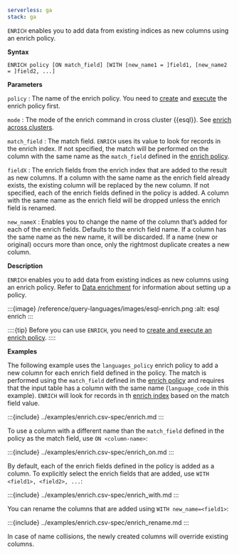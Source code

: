 ```yaml {applies_to}
serverless: ga
stack: ga
```

`ENRICH` enables you to add data from existing indices as new columns using an
enrich policy.

**Syntax**

```esql
ENRICH policy [ON match_field] [WITH [new_name1 = ]field1, [new_name2 = ]field2, ...]
```

**Parameters**

`policy`
:   The name of the enrich policy.
    You need to [create](/reference/query-languages/esql/esql-enrich-data.md#esql-set-up-enrich-policy)
    and [execute](/reference/query-languages/esql/esql-enrich-data.md#esql-execute-enrich-policy)
    the enrich policy first.

`mode`
:   The mode of the enrich command in cross cluster {{esql}}.
    See [enrich across clusters](docs-content://explore-analyze/query-filter/languages/esql-cross-clusters.md#ccq-enrich).

`match_field`
:   The match field. `ENRICH` uses its value to look for records in the enrich
    index. If not specified, the match will be performed on the column with the same
    name as the `match_field` defined in the [enrich policy](/reference/query-languages/esql/esql-enrich-data.md#esql-enrich-policy).

`fieldX`
:   The enrich fields from the enrich index that are added to the result as new
    columns. If a column with the same name as the enrich field already exists, the
    existing column will be replaced by the new column. If not specified, each of
    the enrich fields defined in the policy is added.
    A column with the same name as the enrich field will be dropped unless the
    enrich field is renamed.

`new_nameX`
:   Enables you to change the name of the column that’s added for each of the enrich
    fields. Defaults to the enrich field name.
    If a column has the same name as the new name, it will be discarded.
    If a name (new or original) occurs more than once, only the rightmost duplicate
    creates a new column.

**Description**

`ENRICH` enables you to add data from existing indices as new columns using an
enrich policy. Refer to [Data enrichment](/reference/query-languages/esql/esql-enrich-data.md)
for information about setting up a policy.

:::{image} /reference/query-languages/images/esql-enrich.png
:alt: esql enrich
:::

::::{tip}
Before you can use `ENRICH`, you need to [create and execute an enrich policy](/reference/query-languages/esql/esql-enrich-data.md#esql-set-up-enrich-policy).
::::


**Examples**

The following example uses the `languages_policy` enrich policy to add a new
column for each enrich field defined in the policy. The match is performed using
the `match_field` defined in the [enrich policy](/reference/query-languages/esql/esql-enrich-data.md#esql-enrich-policy) and
requires that the input table has a column with the same name (`language_code`
in this example). `ENRICH` will look for records in th
[enrich index](/reference/query-languages/esql/esql-enrich-data.md#esql-enrich-index)
based on the match field value.

:::{include} ../examples/enrich.csv-spec/enrich.md
:::

To use a column with a different name than the `match_field` defined in the
policy as the match field, use `ON <column-name>`:

:::{include} ../examples/enrich.csv-spec/enrich_on.md
:::

By default, each of the enrich fields defined in the policy is added as a
column. To explicitly select the enrich fields that are added, use
`WITH <field1>, <field2>, ...`:

:::{include} ../examples/enrich.csv-spec/enrich_with.md
:::

You can rename the columns that are added using `WITH new_name=<field1>`:

:::{include} ../examples/enrich.csv-spec/enrich_rename.md
:::

In case of name collisions, the newly created columns will override existing
columns.
